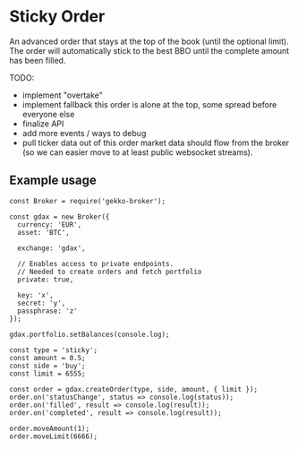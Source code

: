 # Sticky Order

An advanced order that stays at the top of the book (until the optional limit). The order will automatically stick to the best BBO until the complete amount has been filled.

TODO:

- implement "overtake"
- implement fallback this order is alone at the top, some spread before everyone else
- finalize API
- add more events / ways to debug
- pull ticker data out of this order market data should flow from the broker (so we can easier move to at least public websocket streams).

## Example usage

    const Broker = require('gekko-broker');

    const gdax = new Broker({
      currency: 'EUR',
      asset: 'BTC',

      exchange: 'gdax',

      // Enables access to private endpoints.
      // Needed to create orders and fetch portfolio
      private: true,

      key: 'x',
      secret: 'y',
      passphrase: 'z'
    });

    gdax.portfolio.setBalances(console.log);

    const type = 'sticky';
    const amount = 0.5;
    const side = 'buy';
    const limit = 6555;

    const order = gdax.createOrder(type, side, amount, { limit });
    order.on('statusChange', status => console.log(status));
    order.on('filled', result => console.log(result));
    order.on('completed', result => console.log(result));

    order.moveAmount(1);
    order.moveLimit(6666);